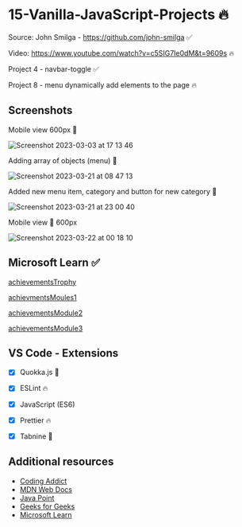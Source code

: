 # 15-Vanilla-JavaScript-Projects 🔥

Source: John Smilga - https://github.com/john-smilga ✅

Video: https://www.youtube.com/watch?v=c5SIG7Ie0dM&t=9609s 🔥 

Project 4 - navbar-toggle  ✅

Project 8 - menu dynamically add elements to the page 🔥
  
## Screenshots 

Mobile view 600px 📲

![Screenshot 2023-03-03 at 17 13 46](https://user-images.githubusercontent.com/125808990/222785466-04ea4d10-892e-4331-b58f-39396fe61dba.png)

Adding array of objects (menu) 🤖

![Screenshot 2023-03-21 at 08 47 13](https://user-images.githubusercontent.com/125808990/226768395-7111bb86-ad0c-4453-8c1e-d97ce9ad46de.png)

Added new menu item, category and button for new category 🤖

![Screenshot 2023-03-21 at 23 00 40](https://user-images.githubusercontent.com/125808990/226769487-51e18510-c672-424d-89f3-a8dbffc65b2d.png)

Mobile view 📲 600px

![Screenshot 2023-03-22 at 00 18 10](https://user-images.githubusercontent.com/125808990/226770592-0ae5d884-9e86-4aac-aeda-18991f09ef38.png)

## Microsoft Learn ✅

[achievementsTrophy](https://user-images.githubusercontent.com/125808990/226473105-96a90167-8ca6-4897-8746-ab92653da446.png)

[achievmentsMoules1](https://user-images.githubusercontent.com/125808990/226473129-f310796d-08b0-408e-8670-996c6dba5615.png)

[achievementsModule2](https://user-images.githubusercontent.com/125808990/226473142-e8869831-ae96-4667-af2e-5828c477256b.png)

[achievementsModule3](https://user-images.githubusercontent.com/125808990/226473163-eee6dc4c-8abb-4a83-b166-3127f2d67f41.png)


## VS Code - Extensions

- [x] Quokka.js 🤖
- [x] ESLint 🔥
- [x] JavaScript (ES6) 
- [x] Prettier 🔥
- [x] Tabnine 🤖



## Additional resources

- [Coding Addict](https://johnsmilga.com)
- [MDN Web Docs](https://developer.mozilla.org/en-US/)
- [Java Point](https://www.javatpoint.com/jquery-example)
- [Geeks for Geeks](https://www.geeksforgeeks.org/jquery-examples/)
- [Microsoft Learn](https://learn.microsoft.com/en-us/training/)






